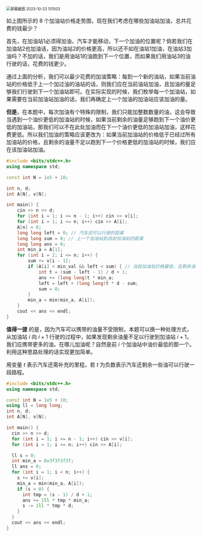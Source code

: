 <img src="C:\Users\Lee\OneDrive\桌面\屏幕截图 2023-10-23 101503.png" alt="屏幕截图 2023-10-23 101503" style="zoom:70%;" />

如上图所示的 $8$ 个加油站价格走势图，现在我们考虑在哪些加油站加油，总共花费的钱最少？

首先，在加油站1必须得加油，汽车才能移动，下一个加油的位置呢？倘若我们在加油站2也加油话，因为油站2的价格更高，所以还不如在油站1加油，在油站3加油吗？不加的话，我们是用油站1的油跑到下一个位置，而如果我们用油站3的油行驶的话，花费的钱更少。

通过上面的分析，我们可以最少花费的加油策略：每到一个新的油站，如果当前油站的价格低于上一个加过油的油站的话，则我们应在当前油站加油，且加油的量足够我们行驶到下一个加油站即可。在实际实现的时候，我们枚举每一个加油站，如果需要在当前加油站加油的话，我们再确定上一个加油的加油站应该加油的量。

**但是**，在本题中，每次加油有个特殊的限制，我们只能加整数数量的油，这会导致当遇到一个油价更低的加油站的时候，如果当前剩余的油量足够跑到下一个油价更低的加油站，那我们可以不在此处加油而在下一个油价更低的加油站加油，这样花费更低。所以我们加油的策略应该更改为：如果当前加油站的价格低于已经过所有加油站的价格，且剩余的油量不足以跑到下一个价格更低的加油站的时候，我们应在该加油站加油。

```c++
#include <bits/stdc++.h>
using namespace std;

const int N = 1e5 + 10;

int n, d;
int A[N], v[N];

int main() {
	cin >> n >> d;
	for (int i = 1; i <= n - 1; i++) cin >> v[i];
	for (int i = 1; i <= n; i++) cin >> A[i];
	A[n] = 0;
	long long left = 0; // 汽车还可以行驶的距离
	long long sum = 0; // 上一个加油站到目前加油站的距离
	long long ans = 0;
	int min_a = A[1];
	for (int i = 2; i <= n; i++) {
		sum += v[i - 1];
		if (A[i] < min_val && left < sum) { // 当前加油站价格最低，且剩余油量不足以跑到当前加油站，我们应在上一个价格最低的加油站加油
			int t = (sum - left - 1) / d + 1;
			ans += (long long)t * min_a;
			left = left + (long long)t * d - sum;
			sum = 0;
		}
		min_a = min(min_a, A[i]);
	}
	cout << ans << endl;
}
```

**值得一提** 的是，因为汽车可以携带的油量不受限制，本题可以换一种处理方式，从加油站 $i$ 向 $i + 1$ 行驶的过程中，如果发现剩余油量不足以行驶到加油站 $i + 1$，我们应携带更多的油，在哪儿加油呢？自然是前 $i$ 个加油站中油价最低的那一个。利用这种思路处理的话实现更加简单。

用变量 $t$ 表示汽车还需补充的里程，若 $t$ 为负数表示汽车还剩余一些油可以行驶一段路程。

```c++
#include <bits/stdc++.h>
using namespace std;

const int N = 1e5 + 10;
using ll = long long;
int n, d;
int A[N], v[N];

int main() {
  cin >> n >> d;
  for (int i = 1; i <= n - 1; i++) cin >> v[i];
  for (int i = 1; i <= n; i++) cin >> A[i];

  ll s = 0;
  int min_a = 0x3f3f3f3f;
  ll ans = 0;
  for (int i = 1; i < n; i++) {
    s += v[i];
    min_a = min(min_a, A[i]);
    if (s > 0) {
      int tmp = (s - 1) / d + 1;
      ans += 1ll * tmp * min_a;
      s -= 1ll * tmp * d;
    }
  }
  cout << ans << endl;
}
```





 



